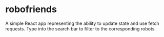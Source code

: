 # robofriends
A simple React app representing the ability to update state and use fetch requests. Type into the search bar to filter to the corresponding robots.
